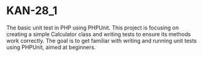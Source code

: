 # KAN-28_1
 The basic unit test in PHP using PHPUnit. This project is focusing on creating a simple Calculator class and writing tests to ensure its methods work correctly. The goal is to get familiar with writing and running unit tests using PHPUnit, aimed at beginners.
